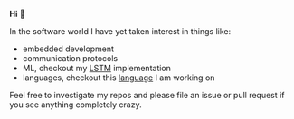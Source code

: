 **Hi** :wave:

In the software world I have yet taken interest in things like: 
* embedded development
* communication protocols
* ML, checkout my [LSTM](https://github.com/Ricardicus/recurrent-neural-net) implementation
* languages, checkout this [language](https://github.com/Ricardicus/ric-script) I am working on

Feel free to investigate my repos and please file an issue or pull request if
you see anything completely crazy.

